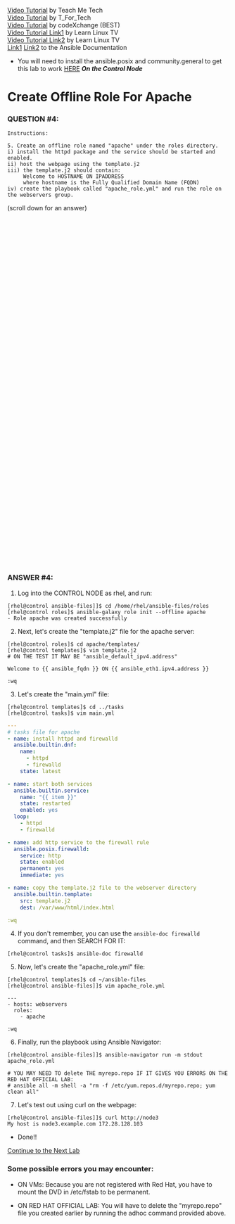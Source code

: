 <a href="https://www.youtube.com/watch?v=W2pMZLWK-B4&list=PLYB6dfdhWDePZf4fd4YgGGtSX_vHKv5vz&index=6">Video Tutorial</a> by Teach Me Tech \
<a href="https://www.youtube.com/watch?v=KjJ4lCvMPMA&list=PLtt9NBONpp0MJlYGrigUukueTlp1d-rc8&index=16">Video Tutorial</a> by T_For_Tech \
<a href="https://www.youtube.com/watch?v=jvyfNTuxyjE&list=PLL_setXLS0tiYMipvQI4oUGkJwhOhn42J&index=4">Video Tutorial</a> by codeXchange (BEST) \
<a href="https://www.youtube.com/watch?v=tq9sCeQNVYc&list=PLT98CRl2KxKEUHie1m24-wkyHpEsa4Y70&index=14">Video Tutorial Link1</a> by Learn Linux TV \
<a href="https://www.youtube.com/watch?v=s8F_YWGHeDM&list=PLT98CRl2KxKEUHie1m24-wkyHpEsa4Y70&index=16">Video Tutorial Link2</a> by Learn Linux TV \
<a href="https://docs.ansible.com/ansible/latest/playbook_guide/playbooks_templating.html#templating-jinja2">Link1</a> <a href="https://docs.ansible.com/ansible/latest/playbook_guide/playbooks_reuse_roles.html#using-roles-at-the-play-level">Link2</a> to the Ansible Documentation


* You will need to install the ansible.posix and community.general to get this lab to work [HERE](06_install_collections_(EASY).md)
***On the Control Node***

# Create Offline Role For Apache
### QUESTION #4:
```
Instructions:

5. Create an offline role named "apache" under the roles directory.
i) install the httpd package and the service should be started and enabled.
ii) host the webpage using the template.j2
iii) the template.j2 should contain:
     Welcome to HOSTNAME ON IPADDRESS
     where hostname is the Fully Qualified Domain Name (FQDN)
iv) create the playbook called "apache_role.yml" and run the role on the webservers group.
```

(scroll down for an answer)
<br/><br/><br/><br/><br/><br/><br/><br/><br/><br/><br/><br/><br/><br/><br/><br/><br/><br/><br/><br/><br/><br/><br/><br/>
<br/><br/><br/><br/><br/><br/><br/><br/><br/><br/><br/><br/><br/><br/><br/><br/><br/><br/><br/><br/><br/><br/><br/><br/>

### ANSWER #4:

1) Log into the CONTROL NODE as rhel, and run:
```
[rhel@control ansible-files]]$ cd /home/rhel/ansible-files/roles
[rhel@control roles]$ ansible-galaxy role init --offline apache
- Role apache was created successfully
```
2) Next, let's create the "template.j2" file for the apache server:
```
[rhel@control roles]$ cd apache/templates/
[rhel@control templates]$ vim template.j2
# ON THE TEST IT MAY BE "ansible_default_ipv4.address"

Welcome to {{ ansible_fqdn }} ON {{ ansible_eth1.ipv4.address }}

:wq
```

3) Let's create the "main.yml" file:
```
[rhel@control templates]$ cd ../tasks
[rhel@control tasks]$ vim main.yml
```
```yaml
---
# tasks file for apache
- name: install httpd and firewalld
  ansible.builtin.dnf:
    name:
      - httpd
      - firewalld
    state: latest

- name: start both services
  ansible.builtin.service:
    name: "{{ item }}"
    state: restarted
    enabled: yes
  loop:
    - httpd
    - firewalld

- name: add http service to the firewall rule
  ansible.posix.firewalld:
    service: http
    state: enabled
    permanent: yes
    immediate: yes

- name: copy the template.j2 file to the webserver directory
  ansible.builtin.template:
    src: template.j2
    dest: /var/www/html/index.html

:wq
```

4) If you don't remember, you can use the ```ansible-doc firewalld``` command, and then SEARCH FOR IT:
```
[rhel@control tasks]$ ansible-doc firewalld
```

5) Now, let's create the "apache_role.yml" file:
```
[rhel@control templates]$ cd ~/ansible-files
[rhel@control ansible-files]]$ vim apache_role.yml

---
- hosts: webservers
  roles:
    - apache

:wq
```

6) Finally, run the playbook using Ansible Navigator:
```
[rhel@control ansible-files]]$ ansible-navigator run -m stdout apache_role.yml

# YOU MAY NEED TO delete THE myrepo.repo IF IT GIVES YOU ERRORS ON THE RED HAT OFFICIAL LAB:
# ansible all -m shell -a "rm -f /etc/yum.repos.d/myrepo.repo; yum clean all"
```

7) Let's test out using curl on the webpage:
```
[rhel@control ansible-files]]$ curl http://node3
My host is node3.example.com 172.28.128.103
```

* Done!!

[Continue to the Next Lab](05_create_and_run_roles_yml_(EASY).md)

### Some possible errors you may encounter: ###
- ON VMs:
     Because you are not registered with Red Hat, you have to mount the DVD in /etc/fstab to be permanent.
  
- ON RED HAT OFFICIAL LAB:
     You will have to delete the "myrepo.repo" file you created earlier by running the adhoc command provided above.
